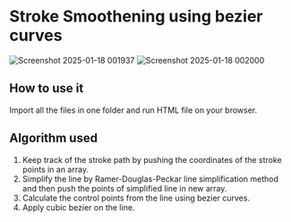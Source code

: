 # Stroke Smoothening using bezier curves

![Screenshot 2025-01-18 001937](https://github.com/user-attachments/assets/1a153708-f5d5-4ac6-8051-dd179161b45a)
![Screenshot 2025-01-18 002000](https://github.com/user-attachments/assets/c7e1b011-ea81-4afa-86eb-d7adedf78e5d)

## How to use it
Import all the files in one folder and run HTML file on your browser.

## Algorithm used
1. Keep track of the stroke path by pushing the coordinates of the stroke points in an array.
2. Simplify the line by Ramer-Douglas-Peckar line simplification method and then push the points of simplified line in new array.
3. Calculate the control points from the line using bezier curves.
4. Apply cubic bezier on the line.

